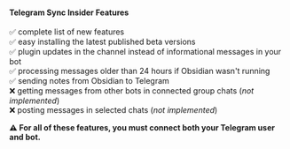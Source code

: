 #### Telegram Sync Insider Features

✅ complete list of new features<br/>
✅ easy installing the latest published beta versions<br/>
✅ plugin updates in the channel instead of informational messages in your bot<br/>
✅ processing messages older than 24 hours if Obsidian wasn't running<br/>
✅ sending notes from Obsidian to Telegram<br/>
❌ getting messages from other bots in connected group chats (_not implemented_)<br/>
❌ posting messages in selected chats (_not implemented_)<br/>

**⚠ For all of these features, you must connect both your Telegram user and bot.**
